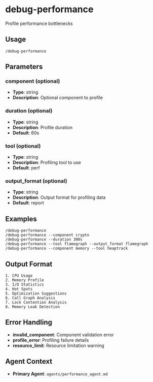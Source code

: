 # debug-performance

Profile performance bottlenecks

## Usage

```
/debug-performance
```

## Parameters

### component (optional)
- **Type**: string
- **Description**: Optional component to profile

### duration (optional)
- **Type**: string
- **Description**: Profile duration
- **Default**: 60s

### tool (optional)
- **Type**: string
- **Description**: Profiling tool to use
- **Default**: perf

### output_format (optional)
- **Type**: string
- **Description**: Output format for profiling data
- **Default**: report

## Examples

```
/debug-performance
/debug-performance --component crypto
/debug-performance --duration 300s
/debug-performance --tool flamegraph --output_format flamegraph
/debug-performance --component memory --tool heaptrack
```

## Output Format

```
1. CPU Usage
2. Memory Profile
3. I/O Statistics
4. Hot Spots
5. Optimization Suggestions
6. Call Graph Analysis
7. Lock Contention Analysis
8. Memory Leak Detection
```

## Error Handling

- **invalid_component**: Component validation error
- **profile_error**: Profiling failure details
- **resource_limit**: Resource limitation warning

## Agent Context

- **Primary Agent**: `agents/performance_agent.md`

